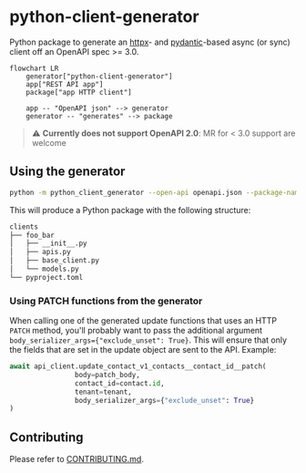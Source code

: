 # python-client-generator

Python package to generate an [httpx](https://github.com/encode/httpx)- and
[pydantic](https://github.com/pydantic/pydantic)-based async (or sync) 
client off an OpenAPI spec >= 3.0.

```mermaid
flowchart LR
    generator["python-client-generator"]
    app["REST API app"]
    package["app HTTP client"]

    app -- "OpenAPI json" --> generator
    generator -- "generates" --> package
```

> :warning: **Currently does not support OpenAPI 2.0**: MR for < 3.0 support are welcome

## Using the generator

```bash
python -m python_client_generator --open-api openapi.json --package-name foo_bar --project-name foo-bar --outdir clients
```

This will produce a Python package with the following structure:
```bash
clients
├── foo_bar
│   ├── __init__.py
│   ├── apis.py
│   ├── base_client.py
│   └── models.py
└── pyproject.toml
```

### Using PATCH functions from the generator

When calling one of the generated update functions that uses an HTTP `PATCH` method, you'll
probably want to pass the additional argument `body_serializer_args={"exclude_unset": True}`. This
will ensure that only the fields that are set in the update object are sent to the API. Example:

```python
await api_client.update_contact_v1_contacts__contact_id__patch(
                body=patch_body,
                contact_id=contact.id,
                tenant=tenant,
                body_serializer_args={"exclude_unset": True}
)
```

## Contributing
Please refer to [CONTRIBUTING.md](.github/CONTRIBUTING.md).
